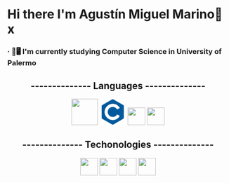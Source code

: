 # Hi there I'm Agustín Miguel Marino👋x
### · 🏢🖥️ I'm currently studying Computer Science in University of Palermo 

<h2 align="center">-------------- Languages --------------</h2>
  <p align="center">
    <img src="https://github.com/devicons/devicon/master/icons/python/python-plain.svg" width=60 height=60>
    <img src="https://github.com/devicons/devicon/blob/master/icons/c/c-plain.svg" width=60 height=60>
    <img src="" width=40 height=40>
    <img src="" width=40 height=40>
  </p>
<h2 align="center">-------------- Techonologies --------------</h2>
  <p align="center">
    <img src="" width=40 height=40>
    <img src="" width=40 height=40>
    <img src="" width=40 height=40>
    <img src="" width=40 height=40>
  </p>

<!--
**Amarin38/Amarin38** is a ✨ _special_ ✨ repository because its `README.md` (this file) appears on your GitHub profile.


- 🔭 I’m currently working on ...
- 🌱 I’m currently learning ...
- 👯 I’m looking to collaborate on ...
- 🤔 I’m looking for help with ...
- 📫 How to reach me: ...

-->

